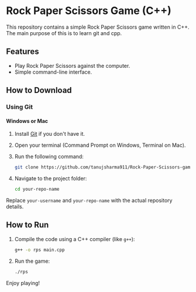 # Rock Paper Scissors Game (C++)

This repository contains a simple Rock Paper Scissors game written in C++.
The main purpose of this is to learn git and cpp.

## Features

- Play Rock Paper Scissors against the computer.
- Simple command-line interface.

## How to Download

### Using Git

#### Windows or Mac

1. Install [Git](https://git-scm.com/downloads) if you don't have it.
2. Open your terminal (Command Prompt on Windows, Terminal on Mac).
3. Run the following command:

    ```bash
    git clone https://github.com/tanujsharma911/Rock-Paper-Scissors-game.git
    ```

4. Navigate to the project folder:

    ```bash
    cd your-repo-name
    ```

Replace `your-username` and `your-repo-name` with the actual repository details.

## How to Run

1. Compile the code using a C++ compiler (like `g++`):

    ```bash
    g++ -o rps main.cpp
    ```

2. Run the game:

    ```bash
    ./rps
    ```

Enjoy playing!
